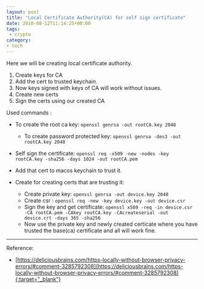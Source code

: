 ```yaml
---
layout: post
title: "Local Certificate Authority(CA) for self sign certificate"
date: 2018-08-12T11:14:25+00:00
tags:
 - crypto
category:
- tech
---
```


Here we will be creating local certificate authority.

1. Create keys for CA
2. Add the cert to trusted keychain.
3. Now keys signed with keys of CA will work without issues.
4. Create new certs
5. Sign the certs using our created CA

Used commands :

* To create the root ca key: `openssl genrsa -out rootCA.key 2048`
    * To create password protected key: `openssl genrsa -des3 -out rootCA.key 2048`


* Self sign the certificate: `openssl req -x509 -new -nodes -key rootCA.key -sha256 -days 1024 -out rootCA.pem`

* Add that cert to macos keychain to trust it.


* Create for creating certs that are trusting it:
    * Create private key: `openssl genrsa -out device.key 2048`
    * Create csr : `openssl req -new -key device.key -out device.csr`
    * Sign the key and get certificate: `openssl x509 -req -in device.csr -CA rootCA.pem -CAkey rootCA.key -CAcreateserial -out device.crt -days 365 -sha256`
    * Now use the private key and newly created certicate where you have trusted the base(ca) certificate and all will work fine.


---
Reference: 
* [https://deliciousbrains.com/https-locally-without-browser-privacy-errors/#comment-3285792308](https://deliciousbrains.com/https-locally-without-browser-privacy-errors/#comment-3285792308){:target="_blank"}

